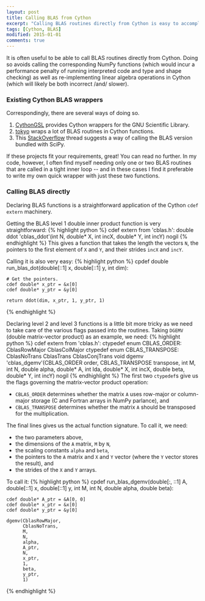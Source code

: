 ```yaml
---
layout: post
title: Calling BLAS from Cython
excerpt: "Calling BLAS routines directly from Cython is easy to accomplish and can be extrememly useful."
tags: [Cython, BLAS]
modified: 2015-01-01
comments: true
---
```


It is often useful to be able to call BLAS routines directly from Cython. Doing so avoids calling the corresponding NumPy functions (which would incur a performance penalty of running interpreted code and type and shape checking) as well as re-implementing linear algebra operations in Cython (which will likely be both incorrect /and/ slower).

### Existing Cython BLAS wrappers
Correspondingly, there are several ways of doing so.

1. [CythonGSL](https://github.com/twiecki/CythonGSL) provides Cython wrappers for the GNU Scientific Library.
2. [tokyo](https://github.com/tokyo/tokyo) wraps a lot of BLAS routines in Cython functions. 
3. This [StackOverflow](http://stackoverflow.com/questions/16114100/calling-dot-products-and-linear-algebra-operations-in-cython) thread suggests a way of calling the BLAS version bundled with SciPy.

If these projects fit your requirements, great! You can read no further. In my code, however, I often find myself needing only one or two BLAS routines that are called in a tight inner loop -- and in these cases I find it preferable to write my own quick wrapper with just these two functions.

### Calling BLAS directly 

Declaring BLAS functions is a straightforward application of the Cython `cdef extern` machinery.

Getting the BLAS level 1 double inner product function is very straightforward:
{% highlight python %}
cdef extern from 'cblas.h':
    double ddot 'cblas_ddot'(int N,
                             double* X, int incX,
                             double* Y, int incY) nogil
{% endhighlight %}
This gives a function that takes the length the vectors `N`, the pointers to the first element of `X` and `Y`, and their strides `incX` and `incY`.

Calling it is also very easy:
{% highlight python %}
cpdef double run_blas_dot(double[::1] x,
                          double[::1] y,
                          int dim):

    # Get the pointers.
    cdef double* x_ptr = &x[0]
    cdef double* y_ptr = &y[0]

    return ddot(dim, x_ptr, 1, y_ptr, 1)
{% endhighlight %}

Declaring level 2 and level 3 functions is a little bit more tricky as we need to take care of the various flags passed into the routines. Taking `DGEMV` (double matrix-vector product) as an example, we need:
{% highlight python %}
cdef extern from 'cblas.h':
    ctypedef enum CBLAS_ORDER:
        CblasRowMajor
        CblasColMajor
    ctypedef enum CBLAS_TRANSPOSE:
        CblasNoTrans
        CblasTrans
        CblasConjTrans
    void dgemv 'cblas_dgemv'(CBLAS_ORDER order,
                             CBLAS_TRANSPOSE transpose,
                             int M, int N,
                             double alpha, double* A, int lda,
                             double* X, int incX,
                             double beta, double* Y, int incY) nogil
{% endhighlight %}
The first two `ctypedef`s give us the flags governing the matrix-vector product operation:

- `CBLAS_ORDER` determines whether the matrix `A` uses row-major or column-major storage (C and Fortran arrays in NumPy parlance), and
- `CBLAS_TRANSPOSE` determines whether the matrix `A` should be transposed for the multiplication.

The final lines gives us the actual function signature. To call it, we need:

- the two parameters above,
- the dimensions of the `A` matrix, `M` by `N`,
- the scaling constants `alpha` and `beta`,
- the pointers to the `A` matrix and `X` and `Y` vector (where the `Y` vector stores the result), and
- the strides of the `X` and `Y` arrays.

To call it:
{% highlight python %}
cpdef run_blas_dgemv(double[:, ::1] A,
                     double[::1] x,
                     double[::1] y,
                     int M,
                     int N,
                     double alpha,
                     double beta):

    cdef double* A_ptr = &A[0, 0]
    cdef double* x_ptr = &x[0]
    cdef double* y_ptr = &y[0]

    dgemv(CblasRowMajor,
          CblasNoTrans,
          M,
          N,
          alpha,
          A_ptr,
          N,
          x_ptr,
          1,
          beta,
          y_ptr,
          1)
{% endhighlight %}